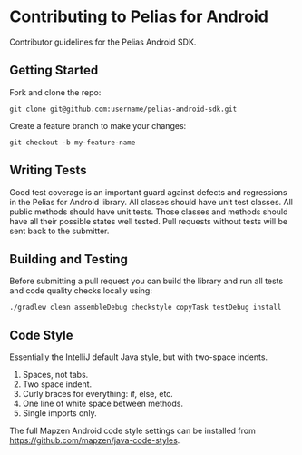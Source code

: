 # Contributing to Pelias for Android

Contributor guidelines for the Pelias Android SDK.

## Getting Started

Fork and clone the repo:

    git clone git@github.com:username/pelias-android-sdk.git

Create a feature branch to make your changes:

    git checkout -b my-feature-name

## Writing Tests

Good test coverage is an important guard against defects and regressions in the Pelias for Android library. All classes should have unit test classes. All public methods should have unit tests. Those classes and methods should have all their possible states well tested. Pull requests without tests will be sent back to the submitter.

## Building and Testing

Before submitting a pull request you can build the library and run all tests and code quality checks locally using:

    ./gradlew clean assembleDebug checkstyle copyTask testDebug install

## Code Style

Essentially the IntelliJ default Java style, but with two-space indents.

1. Spaces, not tabs.
2. Two space indent.
3. Curly braces for everything: if, else, etc.
4. One line of white space between methods.
5. Single imports only.

The full Mapzen Android code style settings can be installed from https://github.com/mapzen/java-code-styles.
